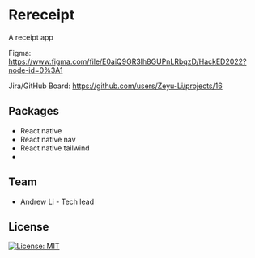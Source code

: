 # Rereceipt

A receipt app

Figma: https://www.figma.com/file/E0aiQ9GR3Ih8GUPnLRbqzD/HackED2022?node-id=0%3A1

Jira/GitHub Board: https://github.com/users/Zeyu-Li/projects/16

## Packages

* React native
* React native nav
* React native tailwind
* 

## Team

* Andrew Li - Tech lead



## License

[![License: MIT](https://img.shields.io/badge/License-MIT-blue.svg)](https://opensource.org/licenses/MIT) 

